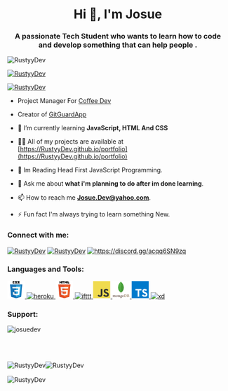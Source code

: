 <h1 align="center">Hi 👋, I'm Josue</h1>
<h3 align="center">A passionate Tech Student who wants to learn how to code and develop something that can help people .</h3>

<p align="left"> <img src="https://komarev.com/ghpvc/?username=RustyyDev&label=Profile%20views&color=0e75b6&style=flat" alt="RustyyDev" /> </p>

<p align="left"> <a href="https://github.com/ryo-ma/github-profile-trophy"><img src="https://github-profile-trophy.vercel.app/?username=RustyyDev" alt="RustyyDev" /></a> </p>

<p align="left"> <a href="https://twitter.com/RustyyDev" target="blank"><img src="https://img.shields.io/twitter/follow/RustyyDev?logo=twitter&style=for-the-badge" alt="RustyyDev" /></a> </p>

- Project Manager For [Coffee Dev](https://github.com/CoffeeDevNet)
- Creator of [GitGuardApp](https://github.com/GitGuardApp) 

- 🌱 I’m currently learning **JavaScript, HTML And CSS**

- 👨‍💻 All of my projects are available at [https://RustyyDev.github.io/portfolio](https://RustyyDev.github.io/portfolio)

- 📖 Im Reading Head First JavaScript Programming.

- 💬 Ask me about **what i'm planning to do after im done learning**.

- 📫 How to reach me **Josue.Dev@yahoo.com**.

- ⚡ Fun fact I'm always trying to learn something New.

<h3 align="left">Connect with me:</h3>
<p align="left">
<a href="https://twitter.com/RustyyDev" target="blank"><img align="center" src="https://raw.githubusercontent.com/rahuldkjain/github-profile-readme-generator/master/src/images/icons/Social/twitter.svg" alt="RustyyDev" height="30" width="40" /></a>
<a href="https://instagram.com/RustyyDev" target="blank"><img align="center" src="https://raw.githubusercontent.com/rahuldkjain/github-profile-readme-generator/master/src/images/icons/Social/instagram.svg" alt="RustyyDev" height="30" width="40" /></a>
<a href="https://discord.gg/https://discord.gg/acqq6SN9zq" target="blank"><img align="center" src="https://raw.githubusercontent.com/rahuldkjain/github-profile-readme-generator/master/src/images/icons/Social/discord.svg" alt="https://discord.gg/acqq6SN9zq" height="30" width="40" /></a>
</p>

<h3 align="left">Languages and Tools:</h3>
<p align="left"> <a href="https://www.w3schools.com/css/" target="_blank" rel="noreferrer"> <img src="https://raw.githubusercontent.com/devicons/devicon/master/icons/css3/css3-original-wordmark.svg" alt="css3" width="40" height="40"/> </a> <a href="https://heroku.com" target="_blank" rel="noreferrer"> <img src="https://www.vectorlogo.zone/logos/heroku/heroku-icon.svg" alt="heroku" width="40" height="40"/> </a> <a href="https://www.w3.org/html/" target="_blank" rel="noreferrer"> <img src="https://raw.githubusercontent.com/devicons/devicon/master/icons/html5/html5-original-wordmark.svg" alt="html5" width="40" height="40"/> </a> <a href="https://ifttt.com/" target="_blank" rel="noreferrer"> <img src="https://www.vectorlogo.zone/logos/ifttt/ifttt-ar21.svg" alt="ifttt" width="40" height="40"/> </a> <a href="https://developer.mozilla.org/en-US/docs/Web/JavaScript" target="_blank" rel="noreferrer"> <img src="https://raw.githubusercontent.com/devicons/devicon/master/icons/javascript/javascript-original.svg" alt="javascript" width="40" height="40"/> </a> <a href="https://www.mongodb.com/" target="_blank" rel="noreferrer"> <img src="https://raw.githubusercontent.com/devicons/devicon/master/icons/mongodb/mongodb-original-wordmark.svg" alt="mongodb" width="40" height="40"/> </a> <a href="https://www.typescriptlang.org/" target="_blank" rel="noreferrer"> <img src="https://raw.githubusercontent.com/devicons/devicon/master/icons/typescript/typescript-original.svg" alt="typescript" width="40" height="40"/> </a> <a href="https://www.adobe.com/products/xd.html" target="_blank" rel="noreferrer"> <img src="https://cdn.worldvectorlogo.com/logos/adobe-xd.svg" alt="xd" width="40" height="40"/> </a> </p>

<h3 align="left">Support:</h3>
<p><a href="https://www.buymeacoffee.com/josuedev"> <img align="left" src="https://cdn.buymeacoffee.com/buttons/v2/default-yellow.png" height="50" width="210" alt="josuedev" /></a></p><br><br><br><br>

<p><img align="left" src="https://github-readme-stats.vercel.app/api/top-langs?username=RustyyDev&show_icons=true&locale=en&layout=compact" alt="RustyyDev" /></p>

<p>&nbsp;<img align="left" src="https://github-readme-stats.vercel.app/api?username=RustyyDev&show_icons=true&locale=en" alt="RustyyDev" /></p>

<p><img align="center" src="https://github-readme-streak-stats.herokuapp.com/?user=RustyyDev&" alt="RustyyDev" /></p>
